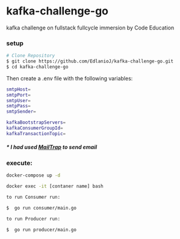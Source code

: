 # kafka-challenge-go
kafka challenge on fullstack fullcycle immersion by Code Education

### setup

```bash javascript
# Clone Repository
$ git clone https://github.com/EdlanioJ/kafka-challenge-go.git
$ cd kafka-challenge-go
```
Then create a .env file with the following variables:
```bash javascript
smtpHost=
smtpPort=
smtpUser=
smtpPass=
smtpSender=

kafkaBootstrapServers=
kafkaConsumerGroupId=
kafkaTransactionTopic=
```

##### * I had used [MailTrap](https://mailtrap.io) to send email

### execute:
```bash javascript
docker-compose up -d

docker exec -it [contaner name] bash

to run Consumer run:

$  go run consumer/main.go

to run Producer run:

$  go run producer/main.go
```

